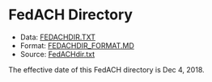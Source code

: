 # FedACH Directory

*  Data: [FEDACHDIR.TXT](../data/FedACHdir.txt)
*  Format: [FEDACHDIR_FORMAT.MD](FedACHdir_FORMAT.md)
*  Source: [FedACHdir.txt](https://frbservices.org/EPaymentsDirectory/FedACHdir.txt)

The effective date of this FedACH directory is Dec 4, 2018.